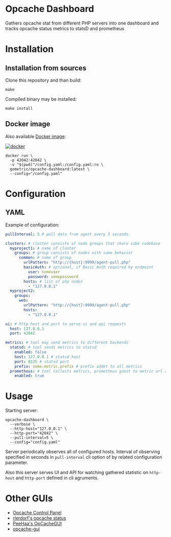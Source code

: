 # Opcache Dashboard

Gathers opcache stat from different PHP servers into one dashboard and tracks opcache status metrics to statsD and prometheus

# Installation

## Installation from sources

Clone this repository and than build:

```
make
```

Compiled binary may be installed:

```
make install
```

## Docker image

Also available [Docker image](https://hub.docker.com/r/gometric/opcache-dashboard/):

[![docker](https://img.shields.io/docker/pulls/gometric/opcache-dashboard.svg?style=flat)](https://hub.docker.com/r/gometric/opcache-dashboard/)

```
docker run \
  -p 42042:42042 \
  -v "$(pwd)"/config.yaml:/config.yaml:ro \
  gometric/opcache-dashboard:latest \
  --config="/config.yaml"
```

# Configuration

## YAML

Example of configuration:

```yaml
pullInterval: 5 # pull data from agent every 5 seconds

clusters: # cluster consists of node groups that share sabe codebase
  myproject1: # name of cluster
    groups: # group consists of nodes with same behavior
      common: # name of group
        urlPattern: "http://{host}:9999/agent-pull.php"
        basicAuth: # optional, if Basic Auth required by endpoint
          user: someuser
          password: somepassword
        hosts: # list of php nodes
          - "127.0.0.1"
  myproject2:
    groups:
      web:
        urlPattern: "http://{host}:9999/agent-pull.php"
        hosts: 
          - "127.0.0.1"

ui: # http host and port to serve ui and api requests
  host: 127.0.0.1
  port: 42042

metrics: # tool may send metrics to different backends
  statsd: # tool sends metrics to statsd
    enabled: false
    host: 127.0.0.1 # statsd host
    port: 8125 # statsd port
    prefix: some.metric.prefix # prefix addet to all metrics
  prometheus: # tool collects metrics, prometheus goest to metric url and scrapps data
    enabled: true
```

# Usage

Starting server:

```
opcache-dashboard \
  --verbose \
  --http-host="127.0.0.1" \
  --http-port="42042" \
  --pull-interval=5 \
  --config="config.yaml"
```

Server periodically observes all of configured hosts. 
Interval of observing specified in seconds in `pull-interval` cli option of by related configuration parameter.

Also this server serves UI and API for watching gathered statistic on `http-host` and `http-port` defined in cli agruments.

# Other GUIs

* [Opcache Control Panel](https://gist.github.com/ck-on/4959032)
* [rlerdorf's opcache status](https://github.com/rlerdorf/opcache-status)
* [PeeHaa's OpCacheGUI](https://github.com/PeeHaa/OpCacheGUI)
* [opcache-gui](https://github.com/amnuts/opcache-gui)

